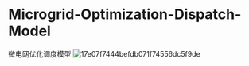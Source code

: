 # Microgrid-Optimization-Dispatch-Model
微电网优化调度模型
![17e07f7444befdb071f74556dc5f9de](https://github.com/VG-TechCenter/Microgrid-Optimization-Dispatch-Model/assets/109327979/93c88211-1aaa-4283-b9a3-83894b826b2d)
